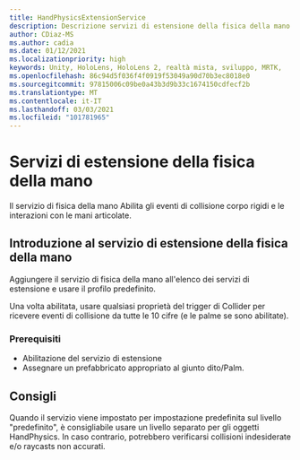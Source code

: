 ```yaml
---
title: HandPhysicsExtensionService
description: Descrizione servizi di estensione della fisica della mano.
author: CDiaz-MS
ms.author: cadia
ms.date: 01/12/2021
ms.localizationpriority: high
keywords: Unity, HoloLens, HoloLens 2, realtà mista, sviluppo, MRTK,
ms.openlocfilehash: 86c94d5f036f4f0919f53049a90d70b3ec8018e0
ms.sourcegitcommit: 97815006c09be0a43b3d9b33c1674150cdfecf2b
ms.translationtype: MT
ms.contentlocale: it-IT
ms.lasthandoff: 03/03/2021
ms.locfileid: "101781965"
---
```

# <a name="hand-physics-extension-services"></a>Servizi di estensione della fisica della mano

Il servizio di fisica della mano Abilita gli eventi di collisione corpo rigidi e le interazioni con le mani articolate.

## <a name="getting-started-with-hand-physics-extension-service"></a>Introduzione al servizio di estensione della fisica della mano

Aggiungere il servizio di fisica della mano all'elenco dei servizi di estensione e usare il profilo predefinito.

Una volta abilitata, usare qualsiasi proprietà del trigger di Collider per ricevere eventi di collisione da tutte le 10 cifre (e le palme se sono abilitate).

### <a name="prerequisites"></a>Prerequisiti

- Abilitazione del servizio di estensione
- Assegnare un prefabbricato appropriato al giunto dito/Palm.

## <a name="recommendations"></a>Consigli

Quando il servizio viene impostato per impostazione predefinita sul livello "predefinito", è consigliabile usare un livello separato per gli oggetti HandPhysics. In caso contrario, potrebbero verificarsi collisioni indesiderate e/o raycasts non accurati.
